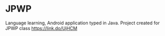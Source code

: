 # JPWP
Language learning, Android application typed in Java. Project created for JPWP class
https://link.do/UjHCM
